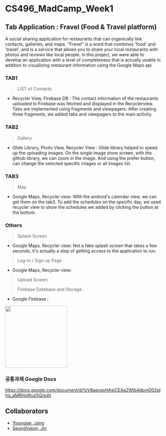 # CS496_MadCamp_Week1

## Tab Application : Fravel (Food & Travel platform)
A social sharing application for restaurants that can organically link contacts, galleries, and maps.
"Fravel" is a word that combines 'food' and 'travel', and is a service that allows you to share your local restaurants with photos and reviews like local people.
In this project, we were able to develop an application with a level of completeness that is actually usable in addition to visualizing restaurant information using the Google Maps api.


### TAB1

> LIST of Contacts

* Recycler View, Firebase DB : The contact information of the restaurants uploaded to Firebase was fetched and displayed in the Recyclerview. Tabs are implemented using fragments and viewpagers. After creating three fragments, we added tabs and viewpagers to the main activity.

### TAB2

> Gallery

* Glide Library, Photo View, Recycler View : Glide library helped to speed up the uploading images. 
On the single image show screen, with the github library, we can zoom in the image. And using the prefer button, can change the selected specific images or all images list.


### TAB3

> Map

* Google Maps, Recycler view: With the android's calendar view, we can get them on the tab3. To add the schedules on the specific day, we used recycler view to show the schedules we added by clicking the button at the bottom. 


### Others

> Splash Screen
* Google Maps, Recycler view: Not a fake splash screen that takes a few seconds, it's actually a step of getting access to the application to run.

> Log-in / Sign up Page
* Google Maps, Recycler view: 

> Upload Screen

> Firebase Database and Storage
* Google Firebase : 


<img src="http://https://raw.github.com/youngjae99/CS496_MadCamp_week1-Fravel/edit/master/s0.png" width="200" height="200" />



### 공통과제 Google Docs
https://docs.google.com/document/d/1zV8aeyqxHAsjCEAaZWlb4dpmD02plhq_aMRHoIKuz5Q/edit


## Collaborators
* [Youngjae, Jang](https://github.com/youngjae99)
* [Seunghyeon, Jin](https://github.com/sallyeric)
